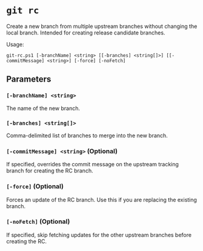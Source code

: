 # `git rc`

Create a new branch from multiple upstream branches without changing the local branch. Intended for creating release candidate branches.

Usage:

    git-rc.ps1 [-branchName] <string> [[-branches] <string[]>] [[-commitMessage] <string>] [-force] [-noFetch]

## Parameters

### `[-branchName] <string>`

The name of the new branch.

### `[-branches] <string[]>`

Comma-delimited list of branches to merge into the new branch.

### `[-commitMessage] <string>` (Optional)

If specified, overrides the commit message on the upstream tracking branch for creating the RC branch.

### `[-force]` (Optional)

Forces an update of the RC branch. Use this if you are replacing the existing branch.

### `[-noFetch]` (Optional)

If specified, skip fetching updates for the other upstream branches before creating the RC.
